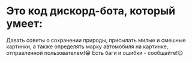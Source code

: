 # Это код дискорд-бота, который умеет:
  Давать советы о сохранении природы, присылать милые и смешные картинки, а также определять марку автомобиля на картинке, отправленной пользователем!😁 Есть баги и ошибки - сообщайте!😉
  
